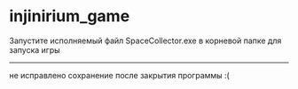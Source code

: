 # injinirium_game

Запустите исполняемый файл SpaceCollector.exe в корневой папке для запуска игры

--------------------
не исправлено сохранение после закрытия программы :(
